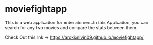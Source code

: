 # moviefightapp
This is a web application for entertainment.In this Application, you can search for any two movies and compare the stats between them.

Check Out this link -> https://arokianivin09.github.io/moviefightapp/
